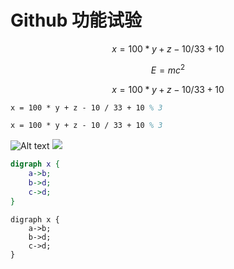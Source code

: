 # Github 功能试验

$$
x = 100 * y + z - 10 / 33 + 10 % 3
$$

```math
E = mc^{2}
```

```math
x = 100 * y + z - 10 / 33 + 10 % 3
```

```latex
x = 100 * y + z - 10 / 33 + 10 % 3
```

```tex
x = 100 * y + z - 10 / 33 + 10 % 3
```

![Alt text](https://raw.github.com/potherca-blog/StackOverflow/master/question.13808020.include-an-svg-hosted-on-github-in-markdown/controllers_brief.svg?sanitize=true)
<img src="https://raw.github.com/potherca-blog/StackOverflow/master/question.13808020.include-an-svg-hosted-on-github-in-markdown/controllers_brief.svg?sanitize=true">

```dot
digraph x {
    a->b;
    b->d;
    c->d;
}
```


```gv
digraph x {
    a->b;
    b->d;
    c->d;
}
```
